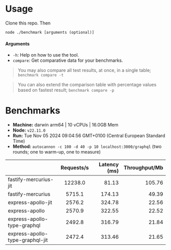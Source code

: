 # Usage

Clone this repo. Then

```
node ./benchmark [arguments (optional)]
```

#### Arguments

* `-h`: Help on how to use the tool.
* `compare`: Get comparative data for your benchmarks.

> You may also compare all test results, at once, in a single table; `benchmark compare -t`

> You can also extend the comparison table with percentage values based on fastest result; `benchmark compare -p`

# Benchmarks

* __Machine:__ darwin arm64 | 10 vCPUs | 16.0GB Mem
* __Node:__ `v22.11.0`
* __Run:__ Tue Nov 05 2024 09:04:56 GMT+0100 (Central European Standard Time)
* __Method:__ `autocannon -c 100 -d 40 -p 10 localhost:3000/graphql` (two rounds; one to warm-up, one to measure)

|                                 | Requests/s | Latency (ms) | Throughput/Mb |
| :--                             | :-:        | --:          | --:           |
| fastify-mercurius-jit           | 12238.0    | 81.13        | 105.76        |
| fastify-mercurius               | 5715.1     | 174.13       | 49.39         |
| express-apollo-jit              | 2576.2     | 324.78       | 22.56         |
| express-apollo                  | 2570.9     | 322.55       | 22.52         |
| express-apollo-type-graphql     | 2492.8     | 316.79       | 21.84         |
| express-apollo-type-graphql-jit | 2472.4     | 313.46       | 21.65         |
